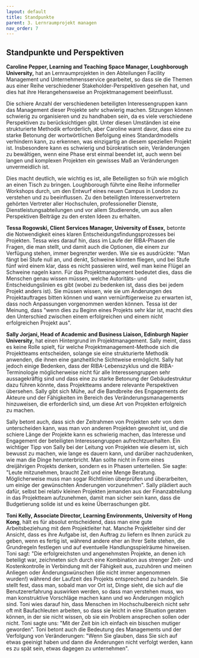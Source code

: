 ```yaml
---
layout: default
title: Standpunkte
parent: 3. Lernraumprojekt managen
nav_order: 7
---
```


## Standpunkte und Perspektiven
**Caroline Pepper, Learning and Teaching Space Manager, Loughborough
University,** hat an Lernraumprojekten in den Abteilungen Facility
Management und Unternehmensservice gearbeitet, so dass sie die Themen
aus einer Reihe verschiedener Stakeholder-Perspektiven gesehen hat, und
dies hat ihre Herangehensweise an Projektmanagement beeinflusst.

Die schiere Anzahl der verschiedenen beteiligten Interessengruppen kann
das Management dieser Projekte sehr schwierig machen. Sitzungen können
schwierig zu organisieren und zu handhaben sein, da es viele
verschiedene Perspektiven zu berücksichtigen gibt. Unter diesen
Umständen ist eine strukturierte Methodik erforderlich, aber Caroline
warnt davor, dass eine zu starke Betonung der wortwörtlichen Befolgung
eines Standardmodells verhindern kann, zu erkennen, was einzigartig an
diesem speziellen Projekt ist. Insbesondere kann es schwierig und
bürokratisch sein, Veränderungen zu bewältigen, wenn eine Phase erst
einmal beendet ist, auch wenn bei langen und komplexen Projekten ein
gewisses Maß an Veränderungen unvermeidlich ist.

Dies macht deutlich, wie wichtig es ist, alle Beteiligten so früh wie
möglich an einen Tisch zu bringen. Loughborough führte eine Reihe
informeller Workshops durch, um den Entwurf eines neuen Campus in London
zu verstehen und zu beeinflussen. Zu den beteiligten
Interessenvertretern gehörten Vertreter aller Hochschulen,
professioneller Dienste, Dienstleistungsabteilungen und vor allem
Studierende, um aus allen Perspektiven Beiträge zu den ersten Ideen zu
erhalten.

**Tessa Rogowski, Client Services Manager, University of Essex,**
betonte die Notwendigkeit eines klaren Entscheidungsfindungsprozesses
bei Projekten. Tessa wies darauf hin, dass im Laufe der RIBA-Phasen die
Fragen, die man stellt, und damit auch die Optionen, die einem zur
Verfügung stehen, immer begrenzter werden. Wie sie es ausdrückte: "Man
fängt bei Stufe null an, und denkt, Schweine könnten fliegen, und bei
Stufe fünf wird einem klar, dass es nicht passieren wird, weil man keine
Flügel an Schweine nageln kann. Für das Projektmanagement bedeutet dies,
dass die Menschen genau wissen müssen, welche Autoritäts- und
Entscheidungslinien es gibt (wobei zu bedenken ist, dass dies bei jedem
Projekt anders ist). Sie müssen wissen, wie sie um Änderungen des
Projektauftrages bitten können und wann vernünftigerweise zu erwarten
ist, dass noch Anpassungen vorgenommen werden können. Tessa ist der
Meinung, dass "wenn dies zu Beginn eines Projekts sehr klar ist, macht
dies den Unterschied zwischen einem erfolgreichen und einem nicht
erfolgreichen Projekt aus".

**Sally Jorjani, Head of Academic and Business Liaison, Edinburgh Napier
University**, hat einen Hintergrund im Projektmanagement. Sally meint,
dass es keine Rolle spielt, für welche Projektmanagement-Methode sich
die Projektteams entscheiden, solange sie eine strukturierte Methodik
anwenden, die ihnen eine ganzheitliche Sichtweise ermöglicht. Sally hat
jedoch einige Bedenken, dass der RIBA-Lebenszyklus und die
RIBA-Terminologie möglicherweise nicht für alle Interessengruppen sehr
aussagekräftig sind und dass eine zu starke Betonung der Gebäudestruktur
dazu führen könnte, dass Projektteams andere relevante Perspektiven
übersehen. Sally gibt sich Mühe, auf die Bandbreite des Engagements der
Akteure und der Fähigkeiten im Bereich des Veränderungsmanagements
hinzuweisen, die erforderlich sind, um diese Art von Projekten
erfolgreich zu machen.

Sally betont auch, dass sich der Zeitrahmen von Projekten sehr von dem
unterscheiden kann, was man von anderen Projekten gewohnt ist, und die
schiere Länge der Projekte kann es schwierig machen, das Interesse und
Engagement der beteiligten Interessengruppen aufrechtzuerhalten. Ein
wichtiger Tipp von Sally bei der Leitung von Projekten wie diesem ist,
sich bewusst zu machen, wie lange es dauern kann, und darüber
nachzudenken, wie man die Dinge herunterbricht. Man sollte nicht in Form
eines dreijährigen Projekts denken, sondern es in Phasen unterteilen.
Sie sagte: "Leute mitzunehmen, braucht Zeit und eine Menge Beratung.
Möglicherweise muss man sogar Richtlinien überprüfen und überarbeiten,
um einige der gewünschten Änderungen vorzunehmen". Sally plädiert auch
dafür, selbst bei relativ kleinen Projekten jemanden aus der
Finanzabteilung in das Projektteam aufzunehmen, damit man sicher sein
kann, dass die Budgetierung solide ist und es keine Überraschungen gibt.

**Toni Kelly, Associate Director, Learning Environments, University of
Hong Kong**, hält es für absolut entscheidend, dass man eine gute
Arbeitsbeziehung mit dem Projektleiter hat. Manche Projektleiter sind
der Ansicht, dass es ihre Aufgabe ist, den Auftrag zu liefern es Ihnen
zurück zu geben, wenn es fertig ist, während andere eher an Ihrer Seite
stehen, die Grundregeln festlegen und auf eventuelle Handlungsspielräume
hinweisen. Toni sagt: "Die erfolgreichsten und angenehmsten Projekte, an
denen ich beteiligt war, zeichneten sich durch eine Kombination aus
strenger Zeit- und Kostenkontrolle in Verbindung mit der Fähigkeit aus,
zuzuhören und meinen Anliegen oder Änderungswünschen (die nicht immer
angenommen wurden!) während der Laufzeit des Projekts entsprechend zu
handeln. Sie stellt fest, dass man, sobald man vor Ort ist, Dinge sieht,
die sich auf die Benutzererfahrung auswirken werden, so dass man
verstehen muss, wo man konstruktive Vorschläge machen kann und wo
Änderungen möglich sind. Toni wies darauf hin, dass Menschen im
Hochschulbereich nicht sehr oft mit Baufachleuten arbeiten, so dass sie
leicht in eine Situation geraten können, in der sie nicht wissen, ob sie
ein Problem ansprechen sollen oder nicht. Toni sagte uns: "Mit der Zeit
bin ich einfach ein bisschen mutiger geworden". Toni betont auch die
Bedeutung des Managements und der Verfolgung von Veränderungen: "Wenn
Sie glauben, dass Sie sich auf etwas geeinigt haben und dann die
Änderungen nicht verfolgt werden, kann es zu spät sein, etwas dagegen zu
unternehmen".
